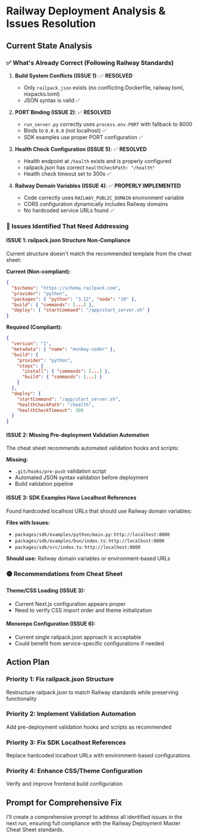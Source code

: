 # Railway Deployment Analysis & Issues Resolution

## Current State Analysis

### ✅ What's Already Correct (Following Railway Standards)

1. **Build System Conflicts (ISSUE 1)**: ✅ **RESOLVED**
   - Only `railpack.json` exists (no conflicting Dockerfile, railway.toml, nixpacks.toml)
   - JSON syntax is valid ✅

2. **PORT Binding (ISSUE 2)**: ✅ **RESOLVED**
   - `run_server.py` correctly uses `process.env.PORT` with fallback to 8000
   - Binds to `0.0.0.0` (not localhost) ✅
   - SDK examples use proper PORT configuration ✅

3. **Health Check Configuration (ISSUE 5)**: ✅ **RESOLVED**
   - Health endpoint at `/health` exists and is properly configured
   - railpack.json has correct `healthCheckPath: "/health"`
   - Health check timeout set to 300s ✅

4. **Railway Domain Variables (ISSUE 4)**: ✅ **PROPERLY IMPLEMENTED**
   - Code correctly uses `RAILWAY_PUBLIC_DOMAIN` environment variable
   - CORS configuration dynamically includes Railway domains
   - No hardcoded service URLs found ✅

### 🔴 Issues Identified That Need Addressing

#### **ISSUE 1: railpack.json Structure Non-Compliance**
Current structure doesn't match the recommended template from the cheat sheet:

**Current (Non-compliant):**
```json
{
  "$schema": "https://schema.railpack.com",
  "provider": "python",
  "packages": { "python": "3.12", "node": "20" },
  "build": { "commands": [...] },
  "deploy": { "startCommand": "/app/start_server.sh" }
}
```

**Required (Compliant):**
```json
{
  "version": "1",
  "metadata": { "name": "monkey-coder" },
  "build": {
    "provider": "python",
    "steps": {
      "install": { "commands": [...] },
      "build": { "commands": [...] }
    }
  },
  "deploy": {
    "startCommand": "/app/start_server.sh",
    "healthCheckPath": "/health",
    "healthCheckTimeout": 300
  }
}
```

#### **ISSUE 2: Missing Pre-deployment Validation Automation**
The cheat sheet recommends automated validation hooks and scripts:

**Missing:**
- `.git/hooks/pre-push` validation script
- Automated JSON syntax validation before deployment
- Build validation pipeline

#### **ISSUE 3: SDK Examples Have Localhost References**
Found hardcoded localhost URLs that should use Railway domain variables:

**Files with Issues:**
- `packages/sdk/examples/python/main.py`: `http://localhost:8000`
- `packages/sdk/examples/bun/index.ts`: `http://localhost:8000`
- `packages/sdk/src/index.ts`: `http://localhost:8000`

**Should use:** Railway domain variables or environment-based URLs

### 🟡 Recommendations from Cheat Sheet

#### **Theme/CSS Loading (ISSUE 3)**: 
- Current Next.js configuration appears proper
- Need to verify CSS import order and theme initialization

#### **Monorepo Configuration (ISSUE 6)**:
- Current single railpack.json approach is acceptable
- Could benefit from service-specific configurations if needed

## Action Plan

### Priority 1: Fix railpack.json Structure
Restructure railpack.json to match Railway standards while preserving functionality

### Priority 2: Implement Validation Automation
Add pre-deployment validation hooks and scripts as recommended

### Priority 3: Fix SDK Localhost References
Replace hardcoded localhost URLs with environment-based configurations

### Priority 4: Enhance CSS/Theme Configuration
Verify and improve frontend build configuration

## Prompt for Comprehensive Fix

I'll create a comprehensive prompt to address all identified issues in the next run, ensuring full compliance with the Railway Deployment Master Cheat Sheet standards.